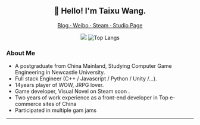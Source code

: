 <h2 align="center">👋 Hello! I'm Taixu Wang.</h2>
<p align="center">
  <a href="https://stellaw.love/">
    Blog · 
  </a>
  <a href="https://weibo.com/1544481381">
  Weibo · 
  </a>
  <a href="https://steamcommunity.com/id/xfause">
  Steam · 
  </a>
  <a href="https://steamcommunity.com/groups/chiluan">
  Studio Page
  </a>
</p>

<p align="center">
  <img src="https://github-readme-stats.vercel.app/api?username=xfause&show_icons=true&hide_border=true"/>
  <img alt="Top Langs" src="https://github-readme-stats.vercel.app/api/top-langs/?username=xfause&layout=compact&exclude_repo=D.N.Develop-Special-Event,D.N.Develop-Spring-Festival-Issue,Recommendsys&hide_border=true" />
</p>

### About Me

- A postgraduate from China Mainland, Studying Computer Game Engineering in Newcastle University.
- Full stack Engineer (C++ / Javascript / Python / Unity /...). 
- 14years player of WOW, JRPG lover.
- Game developer, Visual Novel on Steam soon .
- Two years of work experience as a front-end developer in Top e-commerce sites of China
- Participated in multiple gam jams

---
